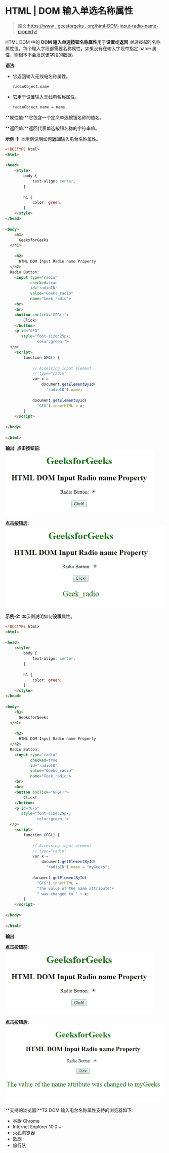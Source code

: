 # HTML | DOM 输入单选名称属性

> 原文:[https://www . geesforgeks . org/html-DOM-input-radio-name-property/](https://www.geeksforgeeks.org/html-dom-input-radio-name-property/)

HTML DOM 中的 **DOM 输入单选按钮名称属性**用于**设置**或**返回** *单选按钮*的名称属性值。每个输入字段都需要名称属性。如果没有在输入字段中指定 name 属性，则根本不会发送该字段的数据。

**语法:**

*   它返回输入无线电名称属性。

    ```html
    radioObject.name
    ```

*   它用于设置输入无线电名称属性。

    ```html
    radioObject.name = name
    ```

**属性值:**它包含一个定义单选按钮名称的值名。

**返回值:**返回代表单选按钮名称的字符串值。

**示例-1:** 本示例说明如何**返回**输入电台名称属性。

```html
<!DOCTYPE html>
<html>

<head>
    <style>
        body {
            text-align: center;
        }

        h1 {
            color: green;
        }
    </style>
</head>

<body>
    <h1>
      GeeksforGeeks
  </h1>

    <h2>
      HTML DOM Input Radio name Property
  </h2> 
  Radio Button:
    <input type="radio" 
           checked=true 
           id="radioID"
           value="Geeks_radio" 
           name="Geek_radio">
    <br>
    <br>
    <button onclick="GFG()">
        Click!
    </button>
    <p id="GFG"
       style="font-size:25px;
              color:green;">
  </p>
    <script>
        function GFG() {

            // Accessing input element 
            // type="radio" 
            var x =
                document.getElementById(
                  "radioID").name;

            document.getElementById(
              "GFG").innerHTML = x;
        }
    </script>

</body>

</html>
```

**输出:**
**点击按钮前:**
![](img/becd3f115d71842482e353bf9512dc32.png)

**点击按钮后:**
![](img/2666db1428d234fe9061af8b4fafd406.png)

**示例-2:** 本示例说明如何**设置**属性。

```html
<!DOCTYPE html>
<html>

<head>
    <style>
        body {
            text-align: center;
        }

        h1 {
            color: green;
        }
    </style>
</head>

<body>
    <h1>
      GeeksforGeeks
  </h1>

    <h2>
      HTML DOM Input Radio name Property
  </h2> 
  Radio Button:
    <input type="radio"
           checked=true 
           id="radioID"
           value="Geeks_radio"
           name="Geek_radio">
    <br>
    <br>
    <button onclick="GFG()">
        Click!
    </button>
    <p id="GFG"
       style="font-size:25px;
              color:green;">
  </p>
    <script>
        function GFG() {

            // Accessing input element 
            // type="radio" 
            var x =
                document.getElementById(
                  "radioID").name = "myGeeks";

            document.getElementById(
              "GFG").innerHTML = 
              "The value of the name attribute"+
              " was changed to " + x;
        }
    </script>

</body>

</html>
```

**输出:**

**点击按钮前:**
![](img/becd3f115d71842482e353bf9512dc32.png)

**点击按钮后:**
![](img/8eaacf373187fcdf485aa2decfe9d5c2.png)

**支持的浏览器:**T2 DOM 输入电台名称属性支持的浏览器如下:

*   谷歌 Chrome
*   Internet Explorer 10.0 +
*   火狐浏览器
*   歌剧
*   旅行队